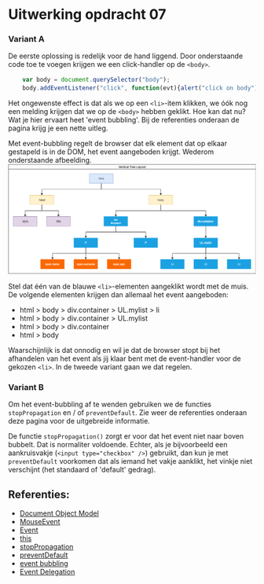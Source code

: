 # Uitwerking opdracht 07

### Variant A
De eerste oplossing is redelijk voor de hand liggend. Door onderstaande code toe te voegen krijgen we een
click-handler op de `<body>`.
```javascript
    var body = document.querySelector("body");
    body.addEventListener("click", function(evt){alert("click on body")});
```

Het ongewenste effect is dat als we op een `<li>`-item klikken, we óók nog een melding krijgen dat we op de 
`<body>` hebben geklikt. Hoe kan dat nu? Wat je hier ervaart heet 'event bubbling'. Bij de referenties 
onderaan de pagina krijg je een nette uitleg.

Met event-bubbling regelt de browser dat elk element dat op elkaar gestapeld is in de DOM, het event 
aangeboden krijgt. Wederom onderstaande afbeelding. 
![DOM](../../examples/Javascript/Example02/doc/FrontEndDevelopment-DOM%202.png)

Stel dat één van de blauwe  `<li>`-elementen aangeklikt wordt met de muis. De volgende elementen
krijgen dan allemaal het event aangeboden:

  * html > body > div.container > UL.mylist > li
  * html > body > div.container > UL.mylist 
  * html > body > div.container 
  * html > body 

Waarschijnlijk is dat onnodig en wil je dat de browser stopt bij het afhandelen van het event als jij klaar
bent met de event-handler voor de gekozen `<li>`. In de tweede variant gaan we dat regelen.

### Variant B
Om het event-bubbling af te wenden gebruiken we de functies `stopPropagation` en / of `preventDefault`.
Zie weer de referenties onderaan deze pagina voor de uitgebreide informatie. 

De functie `stopPropagation()` zorgt er voor dat het event niet naar boven bubbelt. Dat is normaliter voldoende. Echter,
als je bijvoorbeeld een aankruisvakje (`<input type="checkbox" />`) gebruikt, dan kun je met `preventDefault` voorkomen
dat als iemand het vakje aanklikt, het vinkje niet verschijnt (het standaard of 'default' gedrag).  


## Referenties:
  * [Document Object Model](https://nl.wikipedia.org/wiki/Document_Object_Model)
  * [MouseEvent](https://developer.mozilla.org/en-US/docs/Web/API/MouseEvent)
  * [Event](https://developer.mozilla.org/en-US/docs/Web/API/Event)
  * [this](https://developer.mozilla.org/en-US/docs/Web/JavaScript/Reference/Operators/this)
  * [stopPropagation](https://developer.mozilla.org/en-US/docs/Web/API/Event/stopPropagation)
  * [preventDefault](https://developer.mozilla.org/en-US/docs/Web/API/Event/preventDefault)
  * [event bubbling](https://developer.mozilla.org/en-US/docs/Learn/JavaScript/Building_blocks/Events#Event_bubbling_and_capture)
  * [Event Delegation](https://davidwalsh.name/event-delegate)
